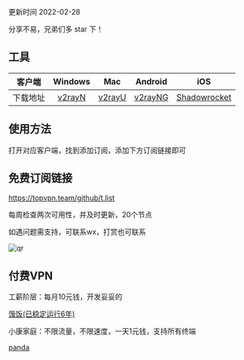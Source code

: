 更新时间 2022-02-28

分享不易，兄弟们多 star 下！

## 工具

 客户端 | Windows | Mac | Android | iOS 
 :-: | :-: | :-:| :-:| :-:
 下载地址 | [v2rayN](https://github.com/2dust/v2rayN/releases/download/3.27/v2rayN-Core.zip) | [v2rayU](https://github.com/yanue/V2rayU/releases/download/3.2.0/V2rayU.dmg) | [v2rayNG](https://github.com/2dust/v2rayNG/releases/download/1.4.12/v2rayNG_1.4.12_arm64-v8a.apk) | [Shadowrocket](https://apps.apple.com/us/app/shadowrocket/id932747118) 

## 使用方法

打开对应客户端，找到添加订阅，添加下方订阅链接即可

## 免费订阅链接

https://topvpn.team/github/t.list

每周检查两次可用性，并及时更新，20个节点

如遇问题需支持，可联系wx，打赏也可联系

![qr](https://github.com/wms521125/freevpn/blob/main/src/qr.jpg?raw=true)

## 付费VPN

工薪阶层：每月10元钱，开发妥妥的

[饿饭(已稳定运行6年)](https://efanccyun.net/aff.php?aff=8529)

小康家庭：不限流量，不限速度，一天1元钱，支持所有终端

[panda](https://pandavpnpro.com/r/42056724)
